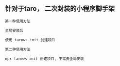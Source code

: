 ## 针对于taro， 二次封装的小程序脚手架
```
第一种使用方法

全局安装后

使用 tarows init 创建项目

第二种使用方法

npx tarows init 创建项目, 不需要全局安装

```

